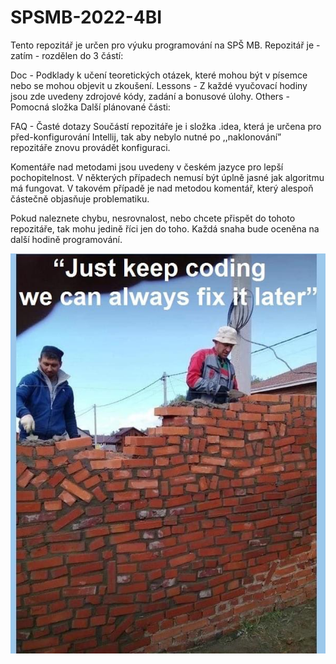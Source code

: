 # SPSMB-2022-4BI

Tento repozitář je určen pro výuku programování na SPŠ MB. Repozitář je - zatím - rozdělen do 3 částí:

Doc - Podklady k učení teoretických otázek, které mohou být v písemce nebo se mohou objevit u zkoušení.
Lessons - Z každé vyučovací hodiny jsou zde uvedeny zdrojové kódy, zadání a bonusové úlohy.
Others - Pomocná složka
Další plánované části:

FAQ - Časté dotazy
Součástí repozitáře je i složka .idea, která je určena pro před-konfigurování Intellij, tak aby nebylo nutné po ,,naklonování” repozitáře znovu provádět konfiguraci.

Komentáře nad metodami jsou uvedeny v českém jazyce pro lepší pochopitelnost. V některých případech nemusí být úplně jasné jak algoritmu má fungovat. V takovém případě je nad metodou komentář, který alespoň částečně objasňuje problematiku.

Pokud naleznete chybu, nesrovnalost, nebo chcete přispět do tohoto repozitáře, tak mohu jedině říci jen do toho. Každá snaha bude oceněna na další hodině programování.

![První pravidlo programování](/Others/Img/313216795_780896349642872_320791780429143437_n.jpg)
